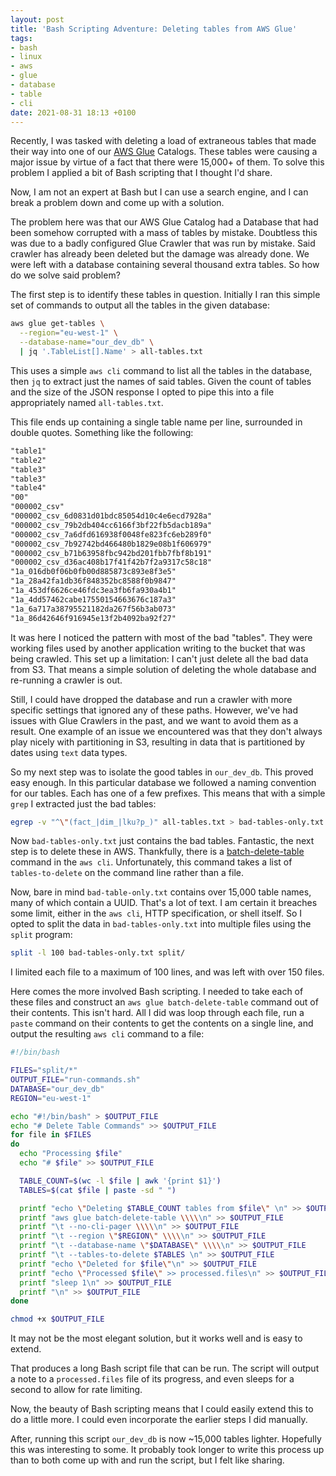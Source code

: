 ```yaml
---
layout: post
title: 'Bash Scripting Adventure: Deleting tables from AWS Glue'
tags:
- bash
- linux
- aws
- glue
- database
- table
- cli
date: 2021-08-31 18:13 +0100
---
```

Recently, I was tasked with deleting a load of extraneous tables that made
their way into one of our [AWS Glue](https://aws.amazon.com/glue/) Catalogs.
These tables were causing a major issue by virtue of a fact that there were
15,000+ of them. To solve this problem I applied a bit of Bash scripting that I
thought I'd share.

Now, I am not an expert at Bash but I can use a search engine, and I can break
a problem down and come up with a solution.

The problem here was that our AWS Glue Catalog had a Database that had been
somehow corrupted with a mass of tables by mistake. Doubtless this was due to a
badly configured Glue Crawler that was run by mistake. Said crawler has already
been deleted but the damage was already done. We were left with a database
containing several thousand extra tables. So how do we solve said problem?

The first step is to identify these tables in question. Initially I ran this
simple set of commands to output all the tables in the given database:

```bash
aws glue get-tables \
  --region="eu-west-1" \
  --database-name="our_dev_db" \
  | jq '.TableList[].Name' > all-tables.txt
```

This uses a simple `aws cli` command to list all the tables in the database,
then `jq` to extract just the names of said tables. Given the count of tables
and the size of the JSON response I opted to pipe this into a file
appropriately named `all-tables.txt`.

This file ends up containing a single table name per line, surrounded in double
quotes. Something like the following:

```txt
"table1"
"table2"
"table3"
"table3"
"table4"
"00"
"000002_csv"
"000002_csv_6d0831d01bdc85054d10c4e6ecd7928a"
"000002_csv_79b2db404cc6166f3bf22fb5dacb189a"
"000002_csv_7a6dfd616938f0048fe823fc6eb289f0"
"000002_csv_7b92742bd466480b1829e08b1f606979"
"000002_csv_b71b63958fbc942bd201fbb7fbf8b191"
"000002_csv_d36ac408b17f41f42b7f2a9317c58c18"
"1a_016db0f06b0fb00d885873c893e8f3e5"
"1a_28a42fa1db36f848352bc8588f0b9847"
"1a_453df6626ce46fdc3ea3fb6fa930a4b1"
"1a_4dd57462cabe17550154663676c187a3"
"1a_6a717a38795521182da267f56b3ab073"
"1a_86d42646f916945e13f2b4092ba92f27"
```

It was here I noticed the pattern with most of the bad "tables". They were
working files used by another application writing to the bucket that was being
crawled. This set up a limitation: I can't just delete all the bad data from
S3. That means a simple solution of deleting the whole database and re-running
a crawler is out.

Still, I could have dropped the database and run a crawler with more specific
settings that ignored any of these paths. However, we've had issues with Glue
Crawlers in the past, and we want to avoid them as a result. One example of an
issue we encountered was that they don't always play nicely with partitioning
in S3, resulting in data that is partitioned by dates using `text` data types.

So my next step was to isolate the good tables in `our_dev_db`. This proved
easy enough. In this particular database we followed a naming convention for
our tables. Each has one of a few prefixes. This means that with a simple
`grep` I extracted just the bad tables:

```bash
egrep -v "^\"(fact_|dim_|lku?p_)" all-tables.txt > bad-tables-only.txt
```

Now `bad-tables-only.txt` just contains the bad tables. Fantastic, the next
step is to delete these in AWS. Thankfully, there is a
[batch-delete-table](https://awscli.amazonaws.com/v2/documentation/api/latest/reference/glue/batch-delete-table.html)
command in the `aws cli`. Unfortunately, this command takes a list of
`tables-to-delete` on the command line rather than a file.

Now, bare in mind `bad-table-only.txt` contains over 15,000 table names, many
of which contain a UUID. That's a lot of text. I am certain it breaches some
limit, either in the `aws cli`, HTTP specification, or shell itself. So I opted
to split the data in `bad-tables-only.txt` into multiple files using the
`split` program:

```bash
split -l 100 bad-tables-only.txt split/
```

I limited each file to a maximum of 100 lines, and was left with over 150
files.

Here comes the more involved Bash scripting. I needed to take each of these
files and construct an `aws glue batch-delete-table` command out of their
contents. This isn't hard. All I did was loop through each file, run a `paste`
command on their contents to get the contents on a single line, and output the
resulting `aws cli` command to a file:

```bash
#!/bin/bash

FILES="split/*"
OUTPUT_FILE="run-commands.sh"
DATABASE="our_dev_db"
REGION="eu-west-1"

echo "#!/bin/bash" > $OUTPUT_FILE
echo "# Delete Table Commands" >> $OUTPUT_FILE
for file in $FILES
do
  echo "Processing $file"
  echo "# $file" >> $OUTPUT_FILE

  TABLE_COUNT=$(wc -l $file | awk '{print $1}')
  TABLES=$(cat $file | paste -sd " ")

  printf "echo \"Deleting $TABLE_COUNT tables from $file\" \n" >> $OUTPUT_FILE
  printf "aws glue batch-delete-table \\\\\n" >> $OUTPUT_FILE
  printf "\t --no-cli-pager \\\\\n" >> $OUTPUT_FILE
  printf "\t --region \"$REGION\" \\\\\n" >> $OUTPUT_FILE
  printf "\t --database-name \"$DATABASE\" \\\\\n" >> $OUTPUT_FILE
  printf "\t --tables-to-delete $TABLES \n" >> $OUTPUT_FILE
  printf "echo \"Deleted for $file\"\n" >> $OUTPUT_FILE
  printf "echo \"Processed $file\" >> processed.files\n" >> $OUTPUT_FILE
  printf "sleep 1\n" >> $OUTPUT_FILE
  printf "\n" >> $OUTPUT_FILE
done

chmod +x $OUTPUT_FILE
```

It may not be the most elegant solution, but it works well and is easy to
extend.

That produces a long Bash script file that can be run. The script will output a
note to a `processed.files` file of its progress, and even sleeps for a second
to allow for rate limiting.

Now, the beauty of Bash scripting means that I could easily extend this to do a
little more. I could even incorporate the earlier steps I did manually.

After, running this script `our_dev_db` is now ~15,000 tables lighter.
Hopefully this was interesting to some. It probably took longer to write this
process up than to both come up with and run the script, but I felt like
sharing.
